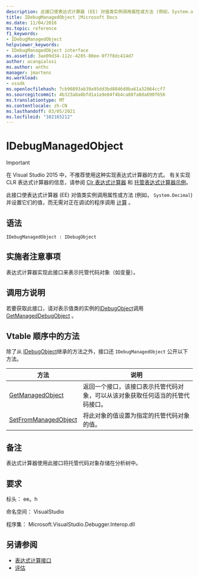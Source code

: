 ```yaml
---
description: 此接口使表达式计算器 (EE) 对值类实例调用属性或方法 (例如，System.object) 并设置其值，而无需对正在调试的程序调用计算。
title: IDebugManagedObject |Microsoft Docs
ms.date: 11/04/2016
ms.topic: reference
f1_keywords:
- IDebugManagedObject
helpviewer_keywords:
- IDebugManagedObject interface
ms.assetid: 3ae09d34-112c-4285-80ee-9f7f8dc414d7
author: acangialosi
ms.author: anthc
manager: jmartens
ms.workload:
- vssdk
ms.openlocfilehash: 7cb90893ab39a95dd3bd8046d8ba61a32064ccf7
ms.sourcegitcommit: 4b323a8a8bfd1a1a9e84f4b4ca88fa8da690f656
ms.translationtype: MT
ms.contentlocale: zh-CN
ms.lasthandoff: 03/05/2021
ms.locfileid: "102165212"
---
```

# <a name="idebugmanagedobject"></a>IDebugManagedObject
> [!IMPORTANT]
> 在 Visual Studio 2015 中，不推荐使用这种实现表达式计算器的方式。 有关实现 CLR 表达式计算器的信息，请参阅 [Clr 表达式计算器](https://github.com/Microsoft/ConcordExtensibilitySamples/wiki/CLR-Expression-Evaluators) 和 [托管表达式计算器示例](https://github.com/Microsoft/ConcordExtensibilitySamples/wiki/Managed-Expression-Evaluator-Sample)。

 此接口使表达式计算器 (EE) 对值类实例调用属性或方法 (例如， `System.Decimal`) 并设置它们的值，而无需对正在调试的程序调用 [计算](../../../extensibility/debugger/reference/idebugfunctionobject-evaluate.md) 。

## <a name="syntax"></a>语法

```
IDebugManagedObject : IDebugObject
```

## <a name="notes-for-implementers"></a>实施者注意事项
 表达式计算器实现此接口来表示托管代码对象（如变量）。

## <a name="notes-for-callers"></a>调用方说明
 若要获取此接口，请对表示值类的实例的[IDebugObject](../../../extensibility/debugger/reference/idebugobject.md)调用[GetManagedDebugObject](../../../extensibility/debugger/reference/idebugobject-getmanageddebugobject.md) 。

## <a name="methods-in-vtable-order"></a>Vtable 顺序中的方法
 除了从 [IDebugObject](../../../extensibility/debugger/reference/idebugobject.md)继承的方法之外，接口还 `IDebugManagedObject` 公开以下方法。

|方法|说明|
|------------|-----------------|
|[GetManagedObject](../../../extensibility/debugger/reference/idebugmanagedobject-getmanagedobject.md)|返回一个接口，该接口表示托管代码对象，可以从该对象获取任何适当的托管代码接口。|
|[SetFromManagedObject](../../../extensibility/debugger/reference/idebugmanagedobject-setfrommanagedobject.md)|将此对象的值设置为指定的托管代码对象的值。|

## <a name="remarks"></a>备注
 表达式计算器使用此接口将托管代码对象存储在分析树中。

## <a name="requirements"></a>要求
 标头： ee。h

 命名空间： VisualStudio

 程序集： Microsoft.VisualStudio.Debugger.Interop.dll

## <a name="see-also"></a>另请参阅
- [表达式计算接口](../../../extensibility/debugger/reference/expression-evaluation-interfaces.md)
- [评估](../../../extensibility/debugger/reference/idebugfunctionobject-evaluate.md)

